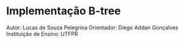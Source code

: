 # Implementação B-tree
Autor: Lucas de Souza Pelegrina
Orientador: Diego Addan Gonçalves
Instituição de Ensino: UTFPR
